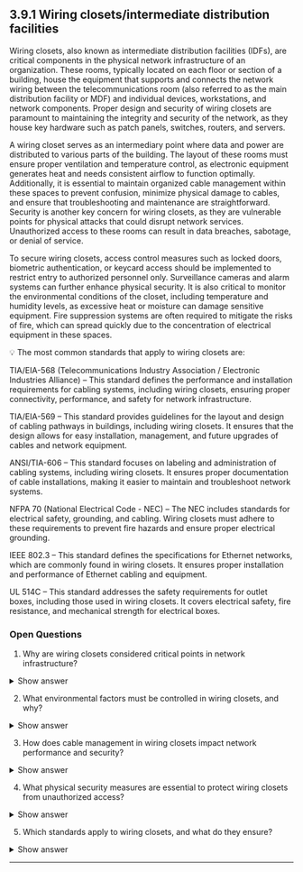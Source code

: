 ## 3.9.1 Wiring closets/intermediate distribution facilities ##

Wiring closets, also known as intermediate distribution facilities (IDFs), are critical components in the physical network infrastructure of an organization. These rooms, typically located on each floor or section of a building, house the equipment that supports and connects the network wiring between the telecommunications room (also referred to as the main distribution facility or MDF) and individual devices, workstations, and network components. Proper design and security of wiring closets are paramount to maintaining the integrity and security of the network, as they house key hardware such as patch panels, switches, routers, and servers.

A wiring closet serves as an intermediary point where data and power are distributed to various parts of the building. The layout of these rooms must ensure proper ventilation and temperature control, as electronic equipment generates heat and needs consistent airflow to function optimally. Additionally, it is essential to maintain organized cable management within these spaces to prevent confusion, minimize physical damage to cables, and ensure that troubleshooting and maintenance are straightforward. Security is another key concern for wiring closets, as they are vulnerable points for physical attacks that could disrupt network services. Unauthorized access to these rooms can result in data breaches, sabotage, or denial of service.

To secure wiring closets, access control measures such as locked doors, biometric authentication, or keycard access should be implemented to restrict entry to authorized personnel only. Surveillance cameras and alarm systems can further enhance physical security. It is also critical to monitor the environmental conditions of the closet, including temperature and humidity levels, as excessive heat or moisture can damage sensitive equipment. Fire suppression systems are often required to mitigate the risks of fire, which can spread quickly due to the concentration of electrical equipment in these spaces.

:bulb: The most common standards that apply to wiring closets are:

TIA/EIA-568 (Telecommunications Industry Association / Electronic Industries Alliance) – This standard defines the performance and installation requirements for cabling systems, including wiring closets, ensuring proper connectivity, performance, and safety for network infrastructure.

TIA/EIA-569 – This standard provides guidelines for the layout and design of cabling pathways in buildings, including wiring closets. It ensures that the design allows for easy installation, management, and future upgrades of cables and network equipment.

ANSI/TIA-606 – This standard focuses on labeling and administration of cabling systems, including wiring closets. It ensures proper documentation of cable installations, making it easier to maintain and troubleshoot network systems.

NFPA 70 (National Electrical Code - NEC) – The NEC includes standards for electrical safety, grounding, and cabling. Wiring closets must adhere to these requirements to prevent fire hazards and ensure proper electrical grounding.

IEEE 802.3 – This standard defines the specifications for Ethernet networks, which are commonly found in wiring closets. It ensures proper installation and performance of Ethernet cabling and equipment.

UL 514C – This standard addresses the safety requirements for outlet boxes, including those used in wiring closets. It covers electrical safety, fire resistance, and mechanical strength for electrical boxes.

### Open Questions ###

1. Why are wiring closets considered critical points in network infrastructure?
<details>
  <summary>Show answer</summary>
Wiring closets (IDFs) act as the hub for distributing data and power between the MDF and end devices. Because they house essential equipment like switches, patch panels, and routers, any compromise—whether physical damage, misconfiguration, or unauthorized access—can disrupt an entire floor or section of a building’s network.
</details>

2. What environmental factors must be controlled in wiring closets, and why?
<details>
  <summary>Show answer</summary>
Temperature, humidity, and airflow must be managed to prevent overheating and moisture-related damage to sensitive electronics. Without proper HVAC and monitoring, equipment failures, service outages, or even fires may occur.
</details>

3. How does cable management in wiring closets impact network performance and security?
<details>
  <summary>Show answer</summary>
Proper labeling, bundling, and routing of cables minimize physical wear, reduce the risk of accidental disconnections, and allow faster troubleshooting. Good cable management also supports compliance with standards like ANSI/TIA-606, making upgrades and maintenance more efficient and secure.
</details>

4. What physical security measures are essential to protect wiring closets from unauthorized access?
<details>
  <summary>Show answer</summary>
At a minimum, wiring closets should have locked doors with access control (keys, smart cards, or biometrics). Additional measures include CCTV surveillance, alarm systems, and logging of entry attempts. These controls reduce the risk of tampering, sabotage, or insider threats.
</details>

5. Which standards apply to wiring closets, and what do they ensure?
<details>
  <summary>Show answer</summary>
  TIA/EIA-568 & 569 → Proper cabling performance and design.

ANSI/TIA-606 → Standardized labeling and documentation.

NFPA 70 (NEC) → Electrical safety and fire prevention.

IEEE 802.3 → Ethernet performance and interoperability.

UL 514C → Safety and durability of outlet boxes.
</details>

---
